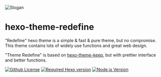
![Slogan](https://user-images.githubusercontent.com/68590232/193186322-b3b7e52a-8b10-45b9-a84d-79e988bc0f7e.svg)

# hexo-theme-redefine

"Redefine" hexo theme is a simple & fast & pure theme, but no compromise. This theme contains lots of widely use functions and great web design.



"Theme Redefine" is based on [hexo-theme-keep](https://github.com/XPoet/hexo-theme-keep), but with prettier interface and better functions.

[![Github License](https://img.shields.io/github/license/XPoet/hexo-theme-keep.svg?style=flat-square)](https://github.com/EvanNotFound/hexo-theme-redefine) [![Required Hexo version](https://img.shields.io/badge/hexo-%3E=5.0.0-blue?style=flat-square&logo=hexo)](https://hexo.io) [![Node.js Version](https://img.shields.io/badge/node-%3E=12.0-success.svg?style=flat-square&logo=Node.js&longCache=true)](https://hexo.io)





